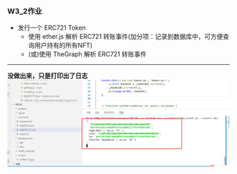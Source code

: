 ### W3_2作业
* 发行一个 ERC721 Token
   * 使用 ether.js 解析 ERC721 转账事件(加分项：记录到数据库中，可方便查询用户持有的所有NFT)
   * (或)使用 TheGraph 解析 ERC721 转账事件
---
**没做出来，只是打印出了日志**
![](2022-03-13-13-23-33.png)